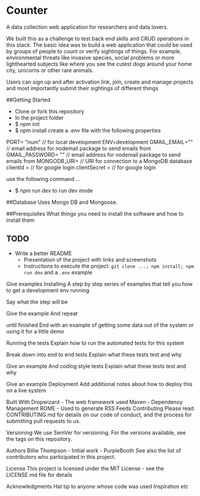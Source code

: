 # Counter
A data collection web application for researchers and data lovers.

We built this as a challenge to test back end skills and CRUD operations in this stack. The basic idea was to build a web application that could be used by groups of people to count or verify sightings of things. For example, environmental threats like invasive species, social problems or more lighthearted subjects like where you see the cutest dogs around your home city, unicorns or other rare animals. 

Users can sign up and after activation link, join, create and manage projects and most importantly submit their sightings of different things

##Getting Started
- Clone or fork this repository
- In the project folder 
- $ npm init
- $ npm install
create a .env file with the following properties

PORT= "num" // for local development
ENV=development
GMAIL_EMAIL="" // email address for nodemail package to send emails from 
GMAIL_PASSWORD= "" // email address for nodemail package to send emails from 
MONGODB_URI=  // URI for connection to a MongoDB database
clientId =  // for google login 
clientSecret =  // for google login

use the following command ...
- $ npm run dev 
to run dev mode

##Database
Uses Mongo DB and Mongoose. 

##Prerequisites
What things you need to install the software and how to install them

## TODO
- Write a better README
  - Presentation of the project with links and screenshots
  - Instructions to execute the project: `git clone ...; npm install; npm run dev` and a `.env` example



Give examples
Installing
A step by step series of examples that tell you how to get a development env running

Say what the step will be

Give the example
And repeat

until finished
End with an example of getting some data out of the system or using it for a little demo

Running the tests
Explain how to run the automated tests for this system

Break down into end to end tests
Explain what these tests test and why

Give an example
And coding style tests
Explain what these tests test and why

Give an example
Deployment
Add additional notes about how to deploy this on a live system

Built With
Dropwizard - The web framework used
Maven - Dependency Management
ROME - Used to generate RSS Feeds
Contributing
Please read CONTRIBUTING.md for details on our code of conduct, and the process for submitting pull requests to us.

Versioning
We use SemVer for versioning. For the versions available, see the tags on this repository.

Authors
Billie Thompson - Initial work - PurpleBooth
See also the list of contributors who participated in this project.

License
This project is licensed under the MIT License - see the LICENSE.md file for details

Acknowledgments
Hat tip to anyone whose code was used
Inspiration
etc